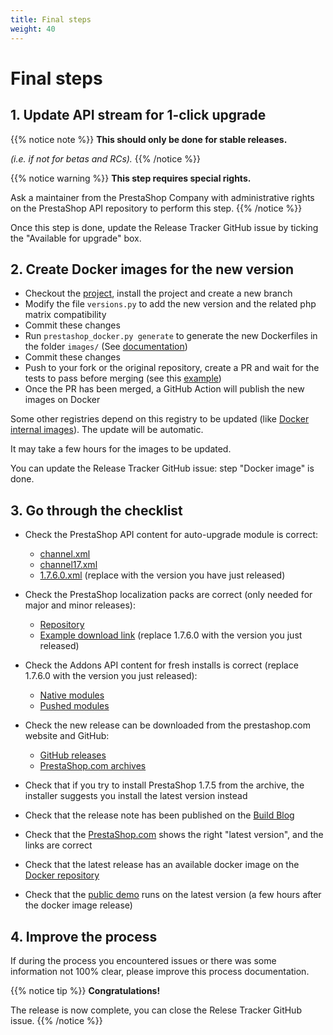 ```yaml
---
title: Final steps
weight: 40
---
```


# Final steps

## 1. Update API stream for 1-click upgrade

{{% notice note %}}
**This should only be done for stable releases.**

_(i.e. if not for betas and RCs)._
{{% /notice %}}

{{% notice warning %}}
**This step requires special rights.**

Ask a maintainer from the PrestaShop Company with administrative rights on the PrestaShop API repository to perform this step.
{{% /notice %}}

Once this step is done, update the Release Tracker GitHub issue by ticking the "Available for upgrade" box.

## 2. Create Docker images for the new version

* Checkout the [project][docker-repository], install the project and create a new branch
* Modify the file `versions.py` to add the new version and the related php matrix compatibility
* Commit these changes
* Run `prestashop_docker.py generate` to generate the new Dockerfiles in the folder `images/` (See [documentation][docker-generate-doc])
* Commit these changes
* Push to your fork or the original repository, create a PR and wait for the tests to pass before merging (see this [example][docker-release-pr-example])
* Once the PR has been merged, a GitHub Action will publish the new images on Docker

Some other registries depend on this registry to be updated (like [Docker internal images](https://hub.docker.com/r/prestashop/docker-internal-images)). The update will be automatic.

It may take a few hours for the images to be updated.

You can update the Release Tracker GitHub issue: step "Docker image" is done.

## 3. Go through the checklist

* Check the PrestaShop API content for auto-upgrade module is correct:
   
   - [channel.xml](https://api.prestashop.com/xml/channel.xml)
   - [channel17.xml](https://api.prestashop.com/xml/channel17.xml)
   - [1.7.6.0.xml](https://api.prestashop.com/xml/md5/1.7.6.0.xml) (replace with the version you have just released)

* Check the PrestaShop localization packs are correct (only needed for major and minor releases):

   - [Repository](https://github.com/PrestaShop/TranslationFiles/tree/master/1.7/translations/)
   - [Example download link](http://i18n.prestashop.com/translations/1.7.6.0/es-ES/es-ES.zip) (replace 1.7.6.0 with the version you just released)

* Check the Addons API content for fresh installs is correct (replace 1.7.6.0 with the version you just released):
   
    - [Native modules](http://api-addons.prestashop.com?format=json&iso_lang=en&iso_code=FR&version=1.7.6.0&method=listing&action=native)
    - [Pushed modules](http://api-addons.prestashop.com?format=json&iso_lang=en&iso_code=FR&version=1.7.6.0&method=listing&action=install-modules)

* Check the new release can be downloaded from the prestashop.com website and GitHub:

    - [GitHub releases](https://github.com/PrestaShop/PrestaShop/releases)
    - [PrestaShop.com archives](https://www.prestashop.com/en/previous-versions)

* Check that if you try to install PrestaShop 1.7.5 from the archive, the installer suggests you install the latest version instead
* Check that the release note has been published on the [Build Blog](http://build.prestashop.com)
* Check that the [PrestaShop.com](https://www.prestashop.com) shows the right "latest version", and the links are correct
* Check that the latest release has an available docker image on the [Docker repository][docker-repository]
* Check that the [public demo](https://demo.prestashop.com) runs on the latest version (a few hours after the docker image release)

## 4. Improve the process

If during the process you encountered issues or there was some information not 100% clear, please improve this process documentation.


{{% notice tip %}}
**Congratulations!**

The release is now complete, you can close the Relese Tracker GitHub issue.
{{% /notice %}}

[docker-repository]: https://github.com/PrestaShop/docker
[docker-hub-prestashop]: https://hub.docker.com/r/prestashop/prestashop/
[docker-release-pr-example]: https://github.com/PrestaShop/docker/pull/287
[docker-generate-doc]: https://github.com/PrestaShop/docker/blob/master/HOW-TO-USE.md
